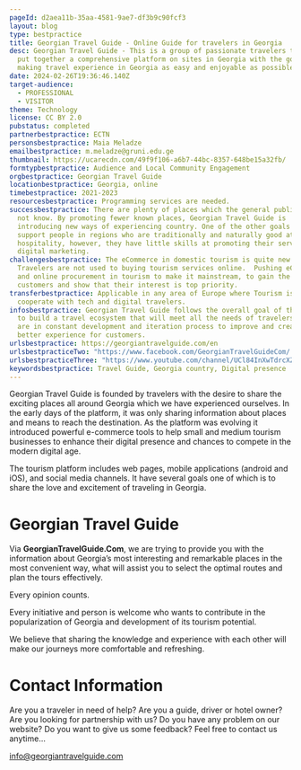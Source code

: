 ```yaml
---
pageId: d2aea11b-35aa-4581-9ae7-df3b9c90fcf3
layout: blog
type: bestpractice
title: Georgian Travel Guide - Online Guide for travelers in Georgia
desc: Georgian Travel Guide - This is a group of passionate travelers that have
  put together a comprehensive platform on sites in Georgia with the goal of
  making travel experience in Georgia as easy and enjoyable as possible.
date: 2024-02-26T19:36:46.140Z
target-audience:
  - PROFESSIONAL
  - VISITOR
theme: Technology
license: CC BY 2.0
pubstatus: completed
partnerbestpractice: ECTN
personsbestpractice: Maia Meladze
emailbestpractice: m.meladze@gruni.edu.ge
thumbnail: https://ucarecdn.com/49f9f106-a6b7-44bc-8357-648be15a32fb/
formtypbestpractice: Audience and Local Community Engagement
orgbestpractice: Georgian Travel Guide
locationbestpractice: Georgia, online
timebestpractice: 2021-2023
resourcesbestpractice: Programming services are needed.
successbestpractice: There are plenty of places which the general public does
  not know. By promoting fewer known places, Georgian Travel Guide is
  introducing new ways of experiencing country. One of the other goals is to
  support people in regions who are traditionally and naturally good at
  hospitality, however, they have little skills at promoting their service or
  digital marketing.
challengesbestpractice: The eCommerce in domestic tourism is quite new.
  Travelers are not used to buying tourism services online.  Pushing eCommerce
  and online procurement in tourism to make it mainstream, to gain the trust of
  customers and show that their interest is top priority.
transferbestpractice: Applicable in any area of Europe where Tourism is ready to
  cooperate with tech and digital travelers.
infosbestpractice: Georgian Travel Guide follows the overall goal of the company
  to build a travel ecosystem that will meet all the needs of travelers. They
  are in constant development and iteration process to improve and create a
  better experience for customers.
urlsbestpractice: https://georgiantravelguide.com/en
urlsbestpracticeTwo: "https://www.facebook.com/GeorgianTravelGuideCom/ "
urlsbestpracticeThree: "https://www.youtube.com/channel/UCl84InXwTdrcXZyR04LzUSA "
keywordsbestpractice: Travel Guide, Georgia country, Digital presence
---
```

Georgian Travel Guide is founded by travelers with the desire to share the exciting places all around Georgia which we have experienced ourselves. In the early days of the platform, it was only sharing information about places and means to reach the destination. As the platform was evolving it introduced powerful e-commerce tools to help small and medium tourism businesses to enhance their digital presence and chances to compete in the modern digital age.

The tourism platform includes web pages, mobile applications (android and iOS), and social media channels. It have several goals one of which is to share the love and excitement of traveling in Georgia. 

# Georgian Travel Guide

Via **GeorgianTravelGuide.Com**, we are trying to provide you with the information about Georgia’s most interesting and remarkable places in the most convenient way, what will assist you to select the optimal routes and plan the tours effectively.

Every opinion counts.

Every initiative and person is welcome who wants to contribute in the popularization of Georgia and development of its tourism potential.

We believe that sharing the knowledge and experience with each other will make our journeys more comfortable and refreshing.

# Contact Information

Are you a traveler in need of help? Are you a guide, driver or hotel owner? Are you looking for partnership with us? Do you have any problem on our website? Do you want to give us some feedback? Feel free to contact us anytime...

info@georgiantravelguide.com